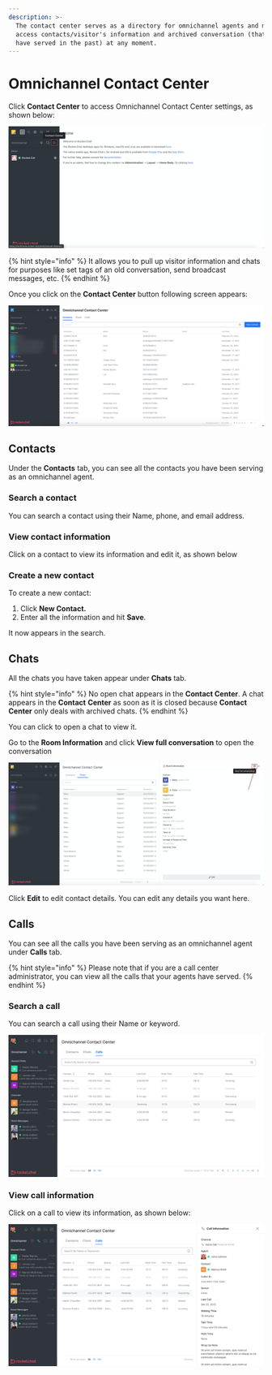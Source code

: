 ```yaml
---
description: >-
  The contact center serves as a directory for omnichannel agents and mangers to
  access contacts/visitor's information and archived conversation (that they
  have served in the past) at any moment.
---
```


# Omnichannel Contact Center

Click **Contact Center** to access Omnichannel Contact Center settings, as shown below:

![](<../../../.gitbook/assets/image (205).png>)

{% hint style="info" %}
It allows you to pull up visitor information and chats for purposes like set tags of an old conversation, send broadcast messages, etc.
{% endhint %}

Once you click on the **Contact Center** button following screen appears:

![](<../../../.gitbook/assets/image (670) (1) (1).png>)

## Contacts

Under the **Contacts** tab, you can see all the contacts you have been serving as an omnichannel agent.

### Search a contact

You can search a contact using their Name, phone, and email address.

### View contact information

Click on a contact to view its information and edit it, as shown below

### Create a new contact

To create a new contact:

1. Click **New Contact.**
2. &#x20;Enter all the information and hit **Save**.&#x20;

It now appears in the search.

## Chats

All the chats you have taken appear under **Chats** tab.

{% hint style="info" %}
No open chat appears in the **Contact Center**. A chat appears in the **Contact** **Center** as soon as it is closed because **Contact Center** only deals with archived chats.  &#x20;
{% endhint %}

You can click to open a chat to view it.

Go to the **Room Information** and click **View full conversation** to open the conversation

![](<../../../.gitbook/assets/image (336).png>)

Click **Edit** to edit contact details. You can edit any details you want here.&#x20;

## Calls

You can see all the calls you have been serving as an omnichannel agent under **Calls** tab.

{% hint style="info" %}
Please note that if you are a call center administrator, you can view all the calls that your agents have served.
{% endhint %}

### Search a call

You can search a call using their Name or keyword.

![](<../../../.gitbook/assets/image (655) (1) (1).png>)

### View call information

Click on a call to view its information, as shown below:

![](<../../../.gitbook/assets/image (654) (1) (1) (1).png>)
